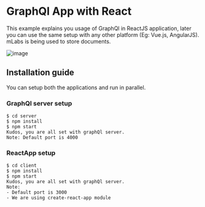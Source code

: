 # GraphQl App with React

This example explains you usage of GraphQl in ReactJS application, later you can use the same setup with any other platform (Eg: Vue.js, AngularJS). mLabs is being used to store documents.

![image](https://user-images.githubusercontent.com/3865313/59348417-57e68480-8d17-11e9-8295-468c27dc6d16.png)

## Installation guide

You can setup both the applications and run in parallel.

### GraphQl server setup

```
$ cd server
$ npm install
$ npm start
Kudos, you are all set with graphQl server.
Note: Default port is 4000
```

### ReactApp setup

```
$ cd client
$ npm install
$ npm start
Kudos, you are all set with graphQl server.
Note:
- Default port is 3000
- We are using create-react-app module
```
